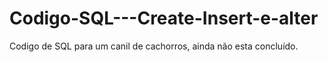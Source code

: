 # Codigo-SQL---Create-Insert-e-alter
Codigo de SQL para um canil de cachorros, ainda não esta concluído.
